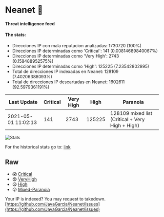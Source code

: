 # Neanet :hocho:
#### Threat intelligence feed
#### The stats:

- Direcciones IP con mala reputacion analizadas: 1730720 (100%)
- Direcciones IP determinadas como 'Critical':  141 (0.00814689840067%)
- Direcciones IP determinadas como 'Very High':  2743 (0.158488952575%)
- Direcciones IP determinadas como 'High':  125225 (7.23542802995)
- Total de direcciones IP indexadas en Neanet:  128109 (7.40206388093%)
- Total de direcciones IP descartadas en Neanet:  1602611 (92.5979361191%)

| Last Update | Critical | Very High | High | Paranoia |
| --- | --- | --- | --- | --- |
| 2021-05-01 11:02:13 | 141 | 2743 | 125225 | 128109 mixed list (Critical + Very High + High)|

![Stats](https://docs.google.com/spreadsheets/d/e/2PACX-1vSnaNMIXVabIpDJjufMlzH7poXnshF3mgd8Is1g9ytUEzVsP5my4Trn8f-xkoLLQ38xpL3HtmUexLo6/pubchart?oid=501124687&format=image)

For the historical stats go to: [link](/stats.csv)
## Raw
- :scream: [Critical](https://raw.githubusercontent.com/JavaGarcia/Neanet/master/blacklists/neanet_critical.txt)
- :fearful: [VeryHigh](https://raw.githubusercontent.com/JavaGarcia/Neanet/master/blacklists/neanet_veryHigh.txtt)
- :frowning: [High](https://raw.githubusercontent.com/JavaGarcia/Neanet/master/blacklists/neanet_high.txt)
- :dizzy_face: [Mixed-Paranoia](https://raw.githubusercontent.com/JavaGarcia/Neanet/master/blacklists/neanet_all.txt)


Your IP is indexed? You may request to takedown. [https://github.com/JavaGarcia/Neanet/issues](https://github.com/JavaGarcia/Neanet/issues)


































































































































































































































































































































































































































































































































































































































































































































































































































































































































































































































































































































































































































































































































































































































































































































































































































































































































































































































































































































































































































































































































































































































































































































































































































































































































































































































































































































































































































































































































































































































































































































































































































































































































































































































































































































































































































































































































































































































































































































































































































































































































































































































































































































































































































































































































































































































































































































































































































































































































































































































































































































































































































































































































































































































































































































































































































































































































































































































































































































































































































































































































































































































